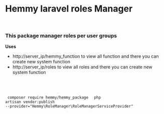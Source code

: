 <h1>Hemmy laravel roles Manager</h1>
</br>
<h3>This package manager roles per user groups</h3>

<b>Uses</b>
<ul>
    <li>http://server_ip/hemmy_function to view all function and there you can create new system function</li>
    <li>http://server_ip/roles to view all roles and there you can create new system function</li>
</ul>

<br>
<br>

<code> composer require hemmy/hemmy_package </code>
<code> php artisan vendor:publish --provider="Hemmy\RoleManager\RoleManagerServiceProvider" </code>